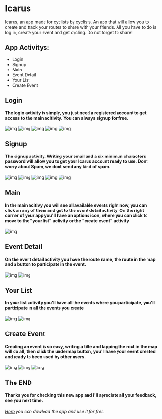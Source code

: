 # Icarus
Icarus, an app made for cyclists by cyclists. 
An app that will allow you to create and track your routes to share with your friends. 
All you have to do is log in, create your event and get cycling. 
Do not forget to share!

## App Activitys:
- Login
- Signup
- Main
- Event Detail
- Your List
- Create Event


## Login
#### The login activity is simply, you just need a registered account to get access to the main acitivity. You can always signup for free.
![img](./images/login.jpg) ![img](./images/openLogin.gif)
![img](./images/login_empty.gif) ![img](./images/login_shortPwd.gif) ![img](./images/login_incorrect.gif)

## Signup
#### The signup activity. Writing your email and a six minimun characters password will allow you to get your Icarus account ready to use. Dont worry about Spam, we dont send any kind of spam.
![img](./images/signup.jpg) ![img](./images/signup.gif) ![img](./images/signup_empty.gif) ![img](./images/signup_pwdMatch.gif) ![img](./images/signup_success.gif)

## Main
#### In the main acitivy you will see all available events right now, you can click on any of them and get to the event detail activity. On the right corner of your app you'll have an options icon, where you can click to move to the "your list" activity or the "create event" activity
![img](./images/main.jpg)

## Event Detail
#### On the event detail activity you have the route name, the route in the map and a button to participate in the event.
![img](./images/eventDetail.jpg) ![img](./images/eventDetail.gif) 

## Your List
#### In your list activity you'll have all the events where you participate, you'll participate in all the events you create
![img](./images/yourList.jpg) ![img](./images/yourList.gif)

## Create Event
#### Creating an event is so easy, writing a title and tapping the rout in the map will do all, then click the undermap button, you'll have your event created and ready to been used by other users.
![img](./images/createEvent.jpg) ![img](./images/eventCreate.gif) ![img](./images/createEvent_empty.gif) 

## The END
#### Thanks you for checking this new app and i'll apreciate all your feedback, see you next time.

###### [Here](https://drive.google.com/open?id=1u9t1hNZhrIGN8kCUhst8W5ZFAtQf588e) you can dowload the app and use it for free.
